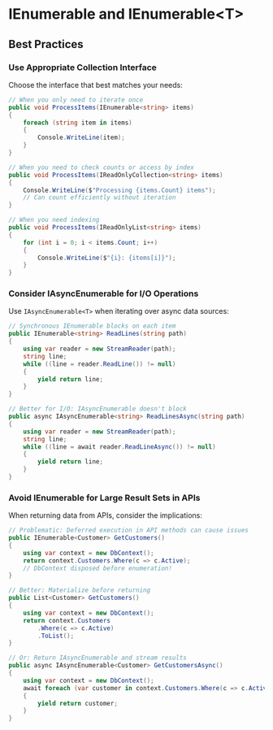 # IEnumerable and IEnumerable&lt;T&gt;
## Best Practices
### Use Appropriate Collection Interface

Choose the interface that best matches your needs:

```csharp
// When you only need to iterate once
public void ProcessItems(IEnumerable<string> items)
{
    foreach (string item in items)
    {
        Console.WriteLine(item);
    }
}

// When you need to check counts or access by index
public void ProcessItems(IReadOnlyCollection<string> items)
{
    Console.WriteLine($"Processing {items.Count} items");
    // Can count efficiently without iteration
}

// When you need indexing
public void ProcessItems(IReadOnlyList<string> items)
{
    for (int i = 0; i < items.Count; i++)
    {
        Console.WriteLine($"{i}: {items[i]}");
    }
}
```

### Consider IAsyncEnumerable for I/O Operations

Use `IAsyncEnumerable<T>` when iterating over async data sources:

```csharp
// Synchronous IEnumerable blocks on each item
public IEnumerable<string> ReadLines(string path)
{
    using var reader = new StreamReader(path);
    string line;
    while ((line = reader.ReadLine()) != null)
    {
        yield return line;
    }
}

// Better for I/O: IAsyncEnumerable doesn't block
public async IAsyncEnumerable<string> ReadLinesAsync(string path)
{
    using var reader = new StreamReader(path);
    string line;
    while ((line = await reader.ReadLineAsync()) != null)
    {
        yield return line;
    }
}
```

### Avoid IEnumerable for Large Result Sets in APIs

When returning data from APIs, consider the implications:

```csharp
// Problematic: Deferred execution in API methods can cause issues
public IEnumerable<Customer> GetCustomers()
{
    using var context = new DbContext();
    return context.Customers.Where(c => c.Active);
    // DbContext disposed before enumeration!
}

// Better: Materialize before returning
public List<Customer> GetCustomers()
{
    using var context = new DbContext();
    return context.Customers
        .Where(c => c.Active)
        .ToList();
}

// Or: Return IAsyncEnumerable and stream results
public async IAsyncEnumerable<Customer> GetCustomersAsync()
{
    using var context = new DbContext();
    await foreach (var customer in context.Customers.Where(c => c.Active).AsAsyncEnumerable())
    {
        yield return customer;
    }
}
```
